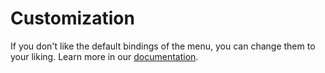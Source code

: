 # Customization

If you don't like the default bindings of the menu, you can change them to your liking. Learn more in our [documentation](command:vspacecode.openDocumentationUrl).
